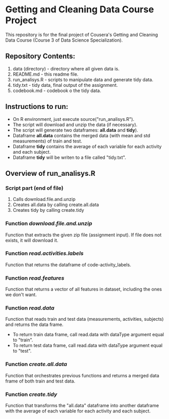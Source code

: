 Getting and Cleaning Data Course Project
========================================

This repository is for the final project of Cousera's Getting and Cleaning Data Course 
(Course 3 of Data Science Specialization).

Repository Contents:
--------------------
    
1. data (directory) - directory where all given data is.
2. README.md - this readme file.
3. run_analisys.R - scripts to manipulate data and generate tidy data.
4. tidy.txt - tidy data, final output of the assignment.
5. codebook.md - codebook o the tidy data.

Instructions to run:
--------------------

* On R environment, just execute source("run_analisys.R"). 
* The script will download and unzip the data (if necessary).
* The script will generate two dataframes: **all.data** and **tidy**).
* Dataframe **all.data** contains the merged data (with mean and std measurements) of train and test.
* Dataframe **tidy** contains the average of each variable for each activity and each subject.
* Dataframe **tidy** will be writen to a file called "tidy.txt".

Overview of run_analisys.R
--------------------------

### Script part (end of file)

1. Calls download.file.and.unzip
2. Creates all.data by calling create.all.data
3. Creates tidy by calling create.tidy

### Function *download.file.and.unzip*

Function that extracts the given zip file (assignment input). If file does not exists, it will download it.

### Function *read.activities.labels*

Function that returns the dataframe of code-activity_labels.

### Function *read.features*

Function that returns a vector of all features in dataset, including the ones we don't want.

### Function *read.data*

Function that reads train and test data (measurements, activities, subjects) and returns the data frame.
 
* To return train data frame, call read.data with dataType argument equal to "train".
* To return test data frame, call read.data with dataType argument equal to "test".

### Function *create.all.data*

Function that orchestrates previous functions and returns a merged data frame of both train and test data.

### Function *create.tidy*

Function that transforms the "all.data" dataframe into another dataframe with 
the average of each variable for each activity and each subject.